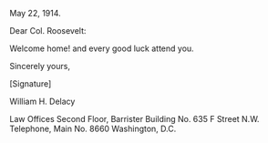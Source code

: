 May 22, 1914.

Dear Col. Roosevelt:

Welcome home! and every good luck attend you.

Sincerely yours,

[Signature]

William H. Delacy

Law Offices
Second Floor, Barrister Building
No. 635 F Street N.W.
Telephone, Main No. 8660
Washington, D.C.
